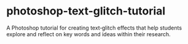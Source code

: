 # photoshop-text-glitch-tutorial
A Photoshop tutorial for creating text‑glitch effects that help students explore and reflect on key words and ideas within their research.
